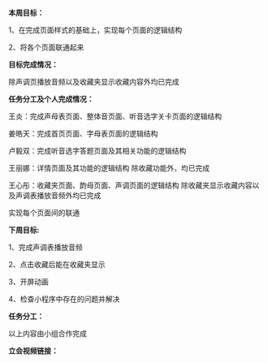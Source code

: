 **本周目标：**

1、在完成页面样式的基础上，实现每个页面的逻辑结构

2、将各个页面联通起来

 

**目标完成情况：**

除声调页播放音频以及收藏夹显示收藏内容外均已完成



**任务分工及个人完成情况：**

王炎：完成声母表页面、整体音页面、听音选字关卡页面的逻辑结构

姜皓天：完成首页页面、字母表页面的逻辑结构

卢毅双：完成听音选字答题页面及其相关功能的逻辑结构

王丽娜：详情页面及其功能的逻辑结构   除收藏功能外，均已完成

王心彤：收藏夹页面、韵母页面、声调页面的逻辑结构  除收藏夹显示收藏内容以及声调表播放音频外均已完成

实现每个页面间的联通

**下周目标:**

1、完成声调表播放音频

2、点击收藏后能在收藏夹显示

3、开屏动画

4、检查小程序中存在的问题并解决

**任务分工：**

以上内容由小组合作完成



**立会视频链接：**



